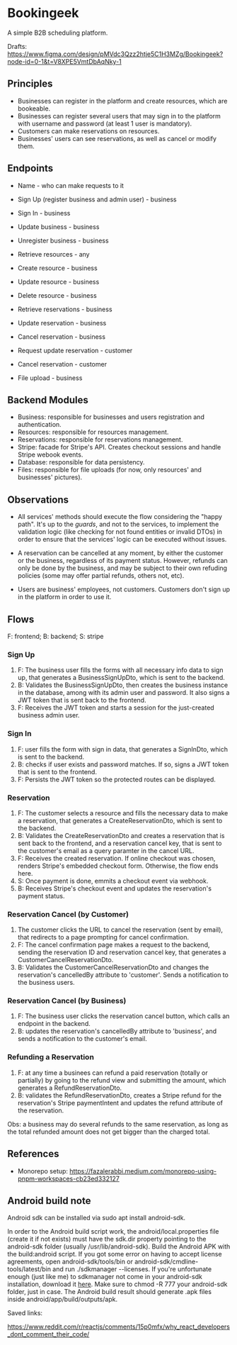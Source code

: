 # Bookingeek

A simple B2B scheduling platform.

Drafts: https://www.figma.com/design/pMVdc3Qzz2htje5C1H3MZg/Bookingeek?node-id=0-1&t=V8XPE5VmtDbAqNky-1

## Principles

- Businesses can register in the platform and create resources, which are bookeable.
- Businesses can register several users that may sign in to the platform with username and password (at least 1 user is mandatory).
- Customers can make reservations on resources.
- Businesses' users can see reservations, as well as cancel or modify them.

## Endpoints

- Name - who can make requests to it

- Sign Up (register business and admin user) - business
- Sign In - business
- Update business - business
- Unregister business - business
- Retrieve resources - any
- Create resource - business
- Update resource - business
- Delete resource - business
- Retrieve reservations - business
- Update reservation - business
- Cancel reservation - business
- Request update reservation - customer
- Cancel reservation - customer
- File upload - business

## Backend Modules

- Business: responsible for businesses and users registration and authentication.
- Resources: responsible for resources management.
- Reservations: responsible for reservations management.
- Stripe: facade for Stripe's API. Creates checkout sessions and handle Stripe webook events.
- Database: responsible for data persistency.
- Files: responsible for file uploads (for now, only resources' and businesses' pictures).

## Observations

- All services' methods should execute the flow considering the "happy path". It's up to the _guards_, and not to the services, to implement the validation logic (like checking for not found entities or invalid DTOs) in order to ensure that the services' logic can be executed without issues.

- A reservation can be cancelled at any moment, by either the customer or the business, regardless of its payment status. However, refunds can only be done by the business, and may be subject to their own refuding policies (some may offer partial refunds, others not, etc).

- Users are business' employees, not customers. Customers don't sign up in the platform in order to use it.

## Flows

F: frontend; B: backend; S: stripe

### Sign Up

1.  F: The business user fills the forms with all necessary info data to sign up, that generates a BusinessSignUpDto, which is sent to the backend.
2.  B: Validates the BusinessSignUpDto, then creates the business instance in the database, among with its admin user and password. It also signs a JWT token that is sent back to the frontend.
3.  F: Receives the JWT token and starts a session for the just-created business admin user.

### Sign In

1. F: user fills the form with sign in data, that generates a SignInDto, which is sent to the backend.
2. B: checks if user exists and password matches. If so, signs a JWT token that is sent to the frontend.
3. F: Persists the JWT token so the protected routes can be displayed.

### Reservation

1. F: The customer selects a resource and fills the necessary data to make a reservation, that generates a CreateReservationDto, which is sent to the backend.
2. B: Validates the CreateReservationDto and creates a reservation that is sent back to the frontend, and a reservation cancel key, that is sent to the customer's email as a query paramter in the cancel URL.
3. F: Receives the created reservation. If online checkout was chosen, renders Stripe's embedded checkout form. Otherwise, the flow ends here.
4. S: Once payment is done, emmits a checkout event via webhook.
5. B: Receives Stripe's checkout event and updates the reservation's payment status.

### Reservation Cancel (by Customer)

1. The customer clicks the URL to cancel the reservation (sent by email), that redirects to a page prompting for cancel confirmation.
2. F: The cancel confirmation page makes a request to the backend, sending the reservation ID and reservation cancel key, that generates a CustomerCancelReservationDto.
3. B: Validates the CustomerCancelReservationDto and changes the reservation's cancelledBy attribute to 'customer'. Sends a notification to the business users.

### Reservation Cancel (by Business)

1. F: The business user clicks the reservation cancel button, which calls an endpoint in the backend.
2. B: updates the reservation's cancelledBy attribute to 'business', and sends a notification to the customer's email.

### Refunding a Reservation

1. F: at any time a businees can refund a paid reservation (totally or partially) by going to the refund view and submitting the amount, which generates a RefundReservationDto.
2. B: validates the RefundReservationDto, creates a Stripe refund for the reservation's Stripe paymentIntent and updates the refund attribute of the reservation.

Obs: a business may do several refunds to the same reservation, as long as the total refunded amount does not get bigger than the charged total.

## References

- Monorepo setup: https://fazalerabbi.medium.com/monorepo-using-pnpm-workspaces-cb23ed332127

## Android build note

Android sdk can be installed via sudo apt install android-sdk.

In order to the Android build script work, the android/local.properties file (create it if not exists) must have the sdk.dir property pointing to the android-sdk folder (usually /usr/lib/android-sdk). Build the Android APK with the build:android script. If you got some error on having to accept license agreements, open android-sdk/tools/bin or android-sdk/cmdline-tools/latest/bin and run ./sdkmanager --licenses. If you're unfortunate enough (just like me) to sdkmanager not come in your android-sdk installation, download it [here](https://developer.android.com/tools/sdkmanager). Make sure to chmod -R 777 your android-sdk folder, just in case. The Android build result should generate .apk files inside android/app/build/outputs/apk.

Saved links:

https://www.reddit.com/r/reactjs/comments/15p0mfx/why_react_developers_dont_comment_their_code/
